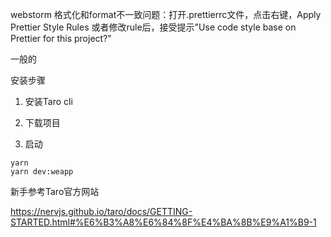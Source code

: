 webstorm 格式化和format不一致问题：打开.prettierrc文件，点击右键，Apply Prettier Style Rules
或者修改rule后，接受提示"Use code style base on Prettier for this project?"


一般的

安装步骤

1. 安装Taro cli

2. 下载项目

3. 启动

```
yarn
yarn dev:weapp
```

新手参考Taro官方网站

https://nervjs.github.io/taro/docs/GETTING-STARTED.html#%E6%B3%A8%E6%84%8F%E4%BA%8B%E9%A1%B9-1
